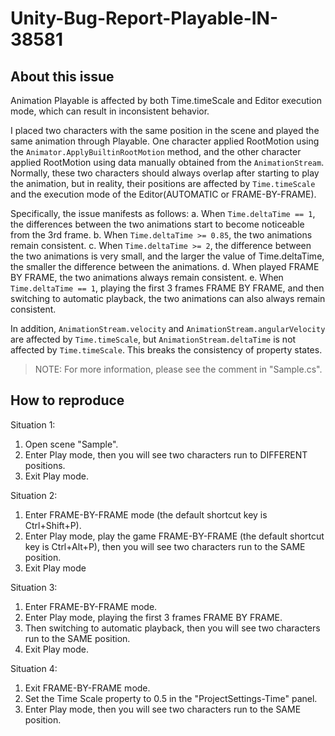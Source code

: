 # Unity-Bug-Report-Playable-IN-38581

## About this issue

Animation Playable is affected by both Time.timeScale and Editor execution mode, which can result in inconsistent behavior.

I placed two characters with the same position in the scene and played the same animation through Playable.
One character applied RootMotion using the `Animator.ApplyBuiltinRootMotion` method,
and the other character applied RootMotion using data manually obtained from the `AnimationStream`.
Normally, these two characters should always overlap after starting to play the animation,
but in reality, their positions are affected by `Time.timeScale` and
the execution mode of the Editor(AUTOMATIC or FRAME-BY-FRAME).

Specifically, the issue manifests as follows:
a. When `Time.deltaTime == 1`, the differences between the two animations start to become noticeable from the 3rd frame.
b. When `Time.deltaTime >= 0.85`, the two animations remain consistent.
c. When `Time.deltaTime >= 2`, the difference between the two animations is very small,
   and the larger the value of Time.deltaTime, the smaller the difference between the animations.
d. When played FRAME BY FRAME, the two animations always remain consistent.
e. When `Time.deltaTime == 1`, playing the first 3 frames FRAME BY FRAME,
   and then switching to automatic playback, the two animations can also always remain consistent.

In addition, `AnimationStream.velocity` and `AnimationStream.angularVelocity` are affected by `Time.timeScale`,
but `AnimationStream.deltaTime` is not affected by `Time.timeScale`. This breaks the consistency of property states.

> NOTE: For more information, please see the comment in "Sample.cs".

## How to reproduce

Situation 1:

1. Open scene "Sample".
2. Enter Play mode, then you will see two characters run to DIFFERENT positions.
3. Exit Play mode.

Situation 2:

1. Enter FRAME-BY-FRAME mode (the default shortcut key is Ctrl+Shift+P).
2. Enter Play mode, play the game FRAME-BY-FRAME (the default shortcut key is Ctrl+Alt+P), then you will see two characters run to the SAME position.
3. Exit Play mode

Situation 3:

1. Enter FRAME-BY-FRAME mode.
2. Enter Play mode, playing the first 3 frames FRAME BY FRAME.
3. Then switching to automatic playback, then you will see two characters run to the SAME position.
4. Exit Play mode.

Situation 4:

1. Exit FRAME-BY-FRAME mode.
2. Set the Time Scale property to 0.5 in the "ProjectSettings-Time" panel.
3. Enter Play mode, then you will see two characters run to the SAME position.
